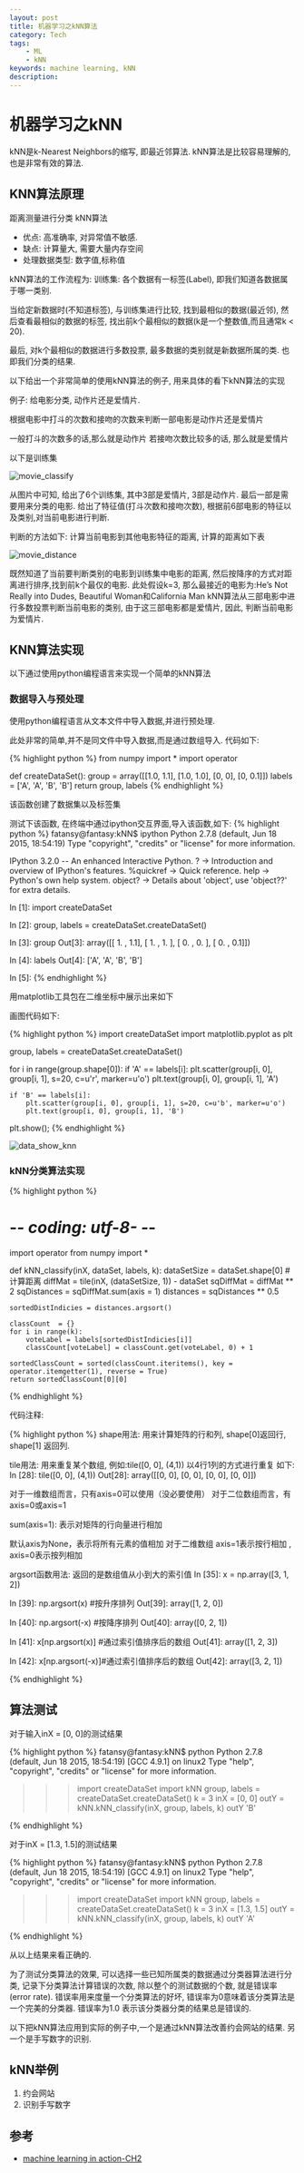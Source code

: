 ```yaml
---
layout: post
title: 机器学习之kNN算法 
category: Tech 
tags: 
    - ML
    - kNN
keywords: machine learning, kNN
description:
---
```


# 机器学习之kNN
kNN是k-Nearest Neighbors的缩写, 即最近邻算法. kNN算法是比较容易理解的,也是非常有效的算法.

## KNN算法原理
距离测量进行分类
kNN算法
* 优点: 高准确率, 对异常值不敏感.
* 缺点: 计算量大, 需要大量内存空间
* 处理数据类型: 数字值,标称值

kNN算法的工作流程为:
训练集: 各个数据有一标签(Label), 即我们知道各数据属于哪一类别.

当给定新数据时(不知道标签), 与训练集进行比较, 找到最相似的数据(最近邻), 然后查看最相似的数据的标签, 找出前k个最相似的数据(k是一个整数值,而且通常k < 20).

最后, 对k个最相似的数据进行多数投票,  最多数据的类别就是新数据所属的类. 也即我们分类的结果.

以下给出一个非常简单的使用kNN算法的例子, 用来具体的看下kNN算法的实现

例子:  给电影分类, 动作片还是爱情片.

根据电影中打斗的次数和接吻的次数来判断一部电影是动作片还是爱情片

一般打斗的次数多的话,那么就是动作片
若接吻次数比较多的话, 那么就是爱情片

以下是训练集

![movie_classify](/public/img/movie_classify.png)

从图片中可知, 给出了6个训练集, 其中3部是爱情片, 3部是动作片. 最后一部是需要用来分类的电影.
给出了特征值(打斗次数和接吻次数), 根据前6部电影的特征以及类别,对当前电影进行判断.

判断的方法如下:
计算当前电影到其他电影特征的距离, 计算的距离如下表

![movie_distance](/public/img/movie_distance.png)

既然知道了当前要判断类别的电影到训练集中电影的距离, 然后按降序的方式对距离进行排序,找到前k个最仅的电影. 
此处假设k=3, 那么最接近的电影为:He’s Not Really into Dudes, Beautiful Woman和California Man
kNN算法从三部电影中进行多数投票判断当前电影的类别,  由于这三部电影都是爱情片, 因此, 判断当前电影为爱情片.

## KNN算法实现
以下通过使用python编程语言来实现一个简单的kNN算法

### 数据导入与预处理
使用python编程语言从文本文件中导入数据,并进行预处理.

此处非常的简单,并不是同文件中导入数据,而是通过数组导入. 代码如下:

{% highlight python %}
from numpy import *
import operator

def createDataSet():
    group  = array([[1.0, 1.1], [1.0, 1.0], [0, 0], [0, 0.1]])
    labels = ['A', 'A', 'B', 'B'] 
    return group, labels
{% endhighlight %}

该函数创建了数据集以及标签集

测试下该函数, 在终端中通过ipython交互界面,导入该函数,如下:
{% highlight python %}
fatansy@fantasy:kNN$ ipython
Python 2.7.8 (default, Jun 18 2015, 18:54:19) 
Type "copyright", "credits" or "license" for more information.

IPython 3.2.0 -- An enhanced Interactive Python.
?         -> Introduction and overview of IPython's features.
%quickref -> Quick reference.
help      -> Python's own help system.
object?   -> Details about 'object', use 'object??' for extra details.

In [1]: import createDataSet

In [2]: group, labels = createDataSet.createDataSet()

In [3]: group
Out[3]: 
array([[ 1. ,  1.1],
       [ 1. ,  1. ],
       [ 0. ,  0. ],
       [ 0. ,  0.1]])

In [4]: labels
Out[4]: ['A', 'A', 'B', 'B']

In [5]: 
{% endhighlight %}

用matplotlib工具包在二维坐标中展示出来如下

画图代码如下:

{% highlight python %}
import createDataSet
import matplotlib.pyplot as plt

group, labels = createDataSet.createDataSet()

for i in range(group.shape[0]):
    if 'A' == labels[i]:
        plt.scatter(group[i, 0], group[i, 1], s=20, c=u'r', marker=u'o')
        plt.text(group[i, 0], group[i, 1], 'A')

    if 'B' == labels[i]:
        plt.scatter(group[i, 0], group[i, 1], s=20, c=u'b', marker=u'o')
        plt.text(group[i, 0], group[i, 1], 'B')

plt.show();
{% endhighlight %}

![data_show_knn](/public/img/data_show_knn.png)

### kNN分类算法实现

{% highlight python %}
# -*- coding: utf-8- -*-
import operator
from numpy import *

def kNN_classify(inX, dataSet, labels, k):
    dataSetSize = dataSet.shape[0]
    # 计算距离
    diffMat     = tile(inX, (dataSetSize, 1)) - dataSet
    sqDiffMat   = diffMat ** 2
    sqDistances = sqDiffMat.sum(axis = 1)
    distances   = sqDistances ** 0.5

    sortedDistIndicies = distances.argsort()
    
    classCount  = {}
    for i in range(k):
        voteLabel = labels[sortedDistIndicies[i]]
        classCount[voteLabel] = classCount.get(voteLabel, 0) + 1

    sortedClassCount = sorted(classCount.iteritems(), key = operator.itemgetter(1), reverse = True)
    return sortedClassCount[0][0]
{% endhighlight %}

代码注释:

{% highlight python %}
shape用法:
用来计算矩阵的行和列, shape[0]返回行, shape[1] 返回列.

tile用法:
用来重复某个数组,  例如:tile([0, 0],  (4,1)) 以4行1列的方式进行重复
如下:
In [28]: tile([0, 0],  (4,1))
Out[28]: 
array([[0, 0],
       [0, 0],
       [0, 0],
       [0, 0]])

对于一维数组而言，只有axis=0可以使用（没必要使用）
对于二位数组而言，有axis=0或axis=1

sum(axis=1): 表示对矩阵的行向量进行相加

默认axis为None，表示将所有元素的值相加
对于二维数组
axis=1表示按行相加 , axis=0表示按列相加

argsort函数用法:
返回的是数组值从小到大的索引值
In [35]:  x = np.array([3, 1, 2])

In [39]: np.argsort(x)   #按升序排列
Out[39]: array([1, 2, 0])

In [40]: np.argsort(-x) #按降序排列
Out[40]: array([0, 2, 1])

In [41]: x[np.argsort(x)] #通过索引值排序后的数组
Out[41]: array([1, 2, 3])

In [42]: x[np.argsort(-x)]#通过索引值排序后的数组
Out[42]: array([3, 2, 1])

{% endhighlight %}

## 算法测试
对于输入inX = [0, 0]的测试结果

{% highlight python %}
fatansy@fantasy:kNN$ python
Python 2.7.8 (default, Jun 18 2015, 18:54:19) 
[GCC 4.9.1] on linux2
Type "help", "copyright", "credits" or "license" for more information.
>>> import createDataSet
>>> import kNN
>>> group, labels = createDataSet.createDataSet()
>>> k = 3
>>> inX = [0, 0]
>>> outY = kNN.kNN_classify(inX, group, labels, k)
>>> outY
'B'
>>> 
{% endhighlight %}

对于inX = [1.3, 1.5]的测试结果

{% highlight python %}
fatansy@fantasy:kNN$ python
Python 2.7.8 (default, Jun 18 2015, 18:54:19) 
[GCC 4.9.1] on linux2
Type "help", "copyright", "credits" or "license" for more information.
>>> import createDataSet
>>> import kNN
>>> group, labels = createDataSet.createDataSet()
>>> k = 3
>>> inX = [1.3, 1.5]
>>> outY = kNN.kNN_classify(inX, group, labels, k)
>>> outY
'A'
>>> 
{% endhighlight %}

从以上结果来看正确的.

为了测试分类算法的效果, 可以选择一些已知所属类的数据通过分类器算法进行分类, 记录下分类算法计算错误的次数, 除以整个的测试数据的个数, 就是错误率(error rate). 
错误率用来度量一个分类算法的好坏, 错误率为0意味着该分类算法是一个完美的分类器. 错误率为1.0 表示该分类器分类的结果总是错误的.

以下把kNN算法应用到实际的例子中,一个是通过kNN算法改善约会网站的结果. 另一个是手写数字的识别.

## kNN举例
1. 约会网站
2. 识别手写数字

## 参考
- [machine learning in action-CH2](https://book.douban.com/subject/6962285/)
